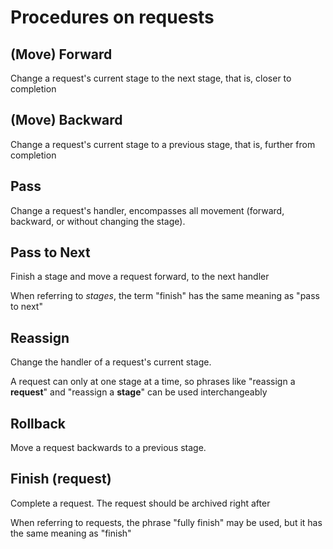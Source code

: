 # Procedures on requests

## (Move) Forward

Change a request's current stage to the next stage, that is, closer to completion

## (Move) Backward

Change a request's current stage to a previous stage, that is, further from completion

## Pass

Change a request's handler, encompasses all movement (forward, backward, or without changing the stage).

## Pass to Next

Finish a stage and move a request forward, to the next handler

When referring to _stages_, the term "finish" has the same meaning as "pass to next" <br/>

## Reassign

Change the handler of a request's current stage.

A request can only at one stage at a time, so phrases like "reassign a **request**" and "reassign a **stage**"
can be used interchangeably

## Rollback

Move a request backwards to a previous stage.

## Finish (request)

Complete a request. The request should be archived right after

When referring to requests, the phrase "fully finish" may be used, but it has the same meaning as "finish"
